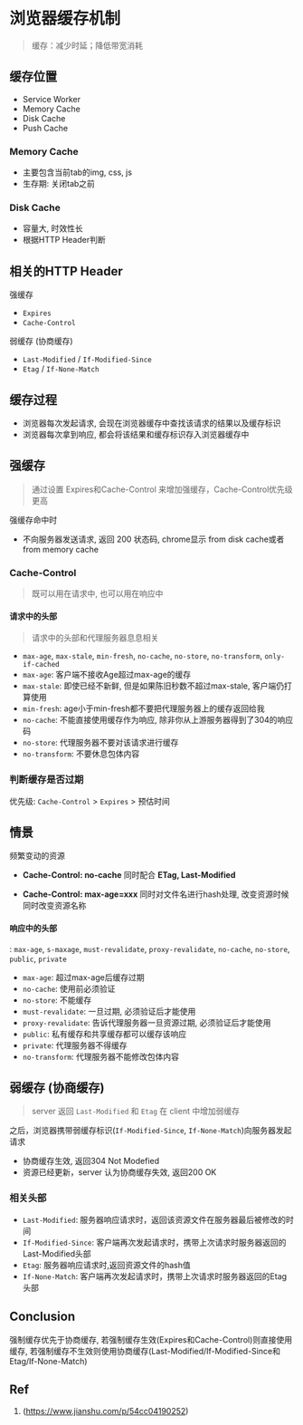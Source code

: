 # 浏览器缓存机制

> 缓存：减少时延；降低带宽消耗

## 缓存位置

- Service Worker
- Memory Cache
- Disk Cache
- Push Cache

### Memory Cache

- 主要包含当前tab的img, css, js
- 生存期: 关闭tab之前

### Disk Cache

- 容量大, 时效性长
- 根据HTTP Header判断

## 相关的HTTP Header

强缓存

- `Expires`
- `Cache-Control`

弱缓存 (协商缓存)

- `Last-Modified` / `If-Modified-Since`
- `Etag` / `If-None-Match`

## 缓存过程

- 浏览器每次发起请求, 会现在浏览器缓存中查找该请求的结果以及缓存标识
- 浏览器每次拿到响应, 都会将该结果和缓存标识存入浏览器缓存中

## 强缓存

> 通过设置 Expires和Cache-Control 来增加强缓存，Cache-Control优先级更高

强缓存命中时

- 不向服务器发送请求, 返回 200 状态码, chrome显示 from disk cache或者 from memory cache 

### Cache-Control

> 既可以用在请求中, 也可以用在响应中

#### 请求中的头部

> 请求中的头部和代理服务器息息相关

- `max-age`, `max-stale`, `min-fresh`, `no-cache`, `no-store`, `no-transform`, `only-if-cached`
- `max-age`: 客户端不接收Age超过max-age的缓存
- `max-stale`: 即使已经不新鲜, 但是如果陈旧秒数不超过max-stale, 客户端仍打算使用
- `min-fresh`: age小于min-fresh都不要把代理服务器上的缓存返回给我
- `no-cache`: 不能直接使用缓存作为响应, 除非你从上游服务器得到了304的响应码
- `no-store`: 代理服务器不要对该请求进行缓存
- `no-transform`: 不要休息包体内容

### 判断缓存是否过期

优先级: `Cache-Control` > `Expires` > 预估时间

## 情景

频繁变动的资源

- **Cache-Control: no-cache** 同时配合 **ETag, Last-Modified**

- **Cache-Control: max-age=xxx** 同时对文件名进行hash处理, 改变资源时候同时改变资源名称

#### 响应中的头部

: `max-age`, `s-maxage`, `must-revalidate`, `proxy-revalidate`, `no-cache`, `no-store`, `public`, `private`

- `max-age`: 超过max-age后缓存过期
- `no-cache`: 使用前必须验证
- `no-store`: 不能缓存
- `must-revalidate`: 一旦过期, 必须验证后才能使用
- `proxy-revalidate`: 告诉代理服务器一旦资源过期, 必须验证后才能使用
- `public`: 私有缓存和共享缓存都可以缓存该响应
- `private`:  代理服务器不得缓存
- `no-transform`: 代理服务器不能修改包体内容  

## 弱缓存 (协商缓存)

> server 返回 `Last-Modified` 和 `Etag` 在 client 中增加弱缓存

之后，浏览器携带弱缓存标识(`If-Modified-Since`, `If-None-Match`)向服务器发起请求

- 协商缓存生效, 返回304 Not Modefied
- 资源已经更新，server 认为协商缓存失效, 返回200 OK

### 相关头部

- `Last-Modified`: 服务器响应请求时，返回该资源文件在服务器最后被修改的时间
- `If-Modified-Since`: 客户端再次发起请求时，携带上次请求时服务器返回的Last-Modified头部
- `Etag`: 服务器响应请求时,返回资源文件的hash值
- `If-None-Match`: 客户端再次发起请求时，携带上次请求时服务器返回的Etag头部

## Conclusion

强制缓存优先于协商缓存, 若强制缓存生效(Expires和Cache-Control)则直接使用缓存, 若强制缓存不生效则使用协商缓存(Last-Modified/If-Modified-Since和Etag/If-None-Match)

## Ref

1. (https://www.jianshu.com/p/54cc04190252)